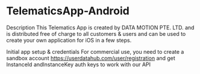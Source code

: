 # TelematicsApp-Android
Description
This Telematics App is created by DATA MOTION PTE. LTD. and is distributed free of charge to all customers & users and can be used to create your own application for iOS in a few steps.

Initial app setup & credentials
For commercial use, you need to create a sandbox account https://userdatahub.com/user/registration and get InstanceId andInstanceKey auth keys to work with our API
